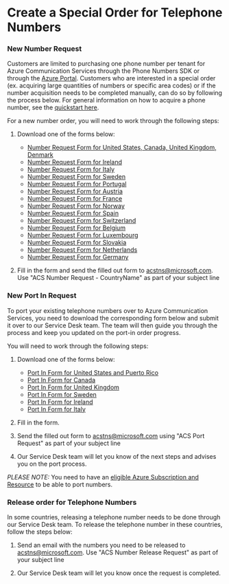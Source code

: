 # Create a Special Order for Telephone Numbers

### New Number Request
Customers are limited to purchasing one phone number per tenant for Azure Communication Services through the Phone Numbers SDK or through the [Azure Portal](https://portal.azure.com). Customers who are interested in a special order (ex. acquiring large quantities of numbers or specific area codes) or if the number acquisition needs to be completed manually, can do so by following the process below. For general information on how to acquire a phone number, see the [quickstart here](https://docs.microsoft.com/en-us/azure/communication-services/quickstarts/telephony/get-phone-number?pivots=platform-azp).

For a new number order, you will need to work through the following steps: 
1) Download one of the forms below:
    - [Number Request Form for United States, Canada, United Kingdom, Denmark](./Forms/ACS-Manual-Number-Acquisition-Form-US-UK-CA-DK.docx?raw=1)
    - [Number Request Form for Ireland](./Forms/ACS-Manual-Number-Acquisition-Form-for-Ireland.docx?raw=1)
    - [Number Request Form for Italy](./Forms/ACS-Manual-Number-Acquisition-Form-for-Italy.docx?raw=1)
    - [Number Request Form for Sweden](./Forms/ACS-Manual-Number-Acquisition-Form-for-Sweden.docx?raw=1)
    - [Number Request Form for Portugal](./Forms/ACS-Manual-Number-Acquisition-Form-for-Portugal.docx?raw=1)
    - [Number Request Form for Austria](./Forms/ACS-Manual-Number-Acquisition-Form-for-Austria.docx?raw=1)
    - [Number Request Form for France](./Forms/ACS-Manual-Number-Acquisition-Form-for-France.docx?raw=1)
    - [Number Request Form for Norway](./Forms/ACS-Manual-Number-Acquisition-Form-for-Norway.docx?raw=1)
    - [Number Request Form for Spain](./Forms/ACS-Manual-Number-Acquisition-Form-for-Spain.docx?raw=1)
    - [Number Request Form for Switzerland](./Forms/ACS-Manual-Number-Acquisition-Form-for-Switzerland.docx?raw=1)
    - [Number Request Form for Belgium](./Forms/ACS-Manual-Number-Acquisition-Form-for-Belgium.docx?raw=1)
    - [Number Request Form for Luxembourg](./Forms/ACS-Manual-Number-Acquisition-Form-for-Luxembourg.docx?raw=1)
    - [Number Request Form for Slovakia](./Forms/ACS-Manual-Number-Acquisition-Form-for-Slovakia.docx?raw=1)
    - [Number Request Form for Netherlands](./Forms/ACS-Manual-Number-Acquisition-Form-for-Netherlands.docx?raw=1)
    - [Number Request Form for Germany](./Forms/ACS-Manual-Number-Acquisition-Form-for-Germany.docx?raw=1)
  

2) Fill in the form and send the filled out form to acstns@microsoft.com. Use "ACS Number Request - CountryName" as part of your subject line


### New Port In Request
To port your existing telephone numbers over to Azure Communication Services, you need to download the corresponding form below and submit it over to our Service Desk team. The team will then guide you through the process and keep you updated on the port-in order progress.

You will need to work through the following steps:
1) Download one of the forms below:
    - [Port In Form for United States and Puerto Rico](./Forms/ACS-Port-In-Form-Geographic-and-Toll-Free-(United-States-and-Puerto-Rico).docx?raw=1)
    - [Port In Form for Canada](./Forms/ACS-Port-In-Form-Geographic-and-Toll-Free-(Canada).docx?raw=1)
    - [Port In Form for United Kingdom](./Forms/ACS-Port-In-Form-Geographic-and-Toll-Free-(United-Kingdom).pdf?raw=1)
    - [Port In Form for Sweden](./Forms/ACS-Port-In-Form-Geographic-and-Toll-Free-(Sweden).pdf?raw=1)
    - [Port In Form for Ireland](./Forms/ACS-Port-In-Form-Geographic-and-Toll-Free-(Ireland).pdf?raw=1)
    - [Port In Form for Italy](./Forms/ACS-Port-In-Form-Geographic-and-Toll-Free-(Italy).pdf?raw=1)

    
2) Fill in the form. 
3) Send the filled out form to acstns@microsoft.com using "ACS Port Request" as part of your subject line
4) Our Service Desk team will let you know of the next steps and advises you on the port process.

*PLEASE NOTE:* You need to have an [eligible Azure Subscription and Resource](https://docs.microsoft.com/azure/communication-services/concepts/telephony-sms/plan-solution#azure-subscriptions-eligibility) to be able to port numbers.
 


### Release order for Telephone Numbers

In some countries, releasing a telephone number needs to be done through our Service Desk team.
To release the telephone number in these countries, follow the steps below:

1) Send an email with the numbers you need to be released to acstns@microsoft.com. Use "ACS Number Release Request" as part of your subject line

2) Our Service Desk team will let you know once the request is completed.
